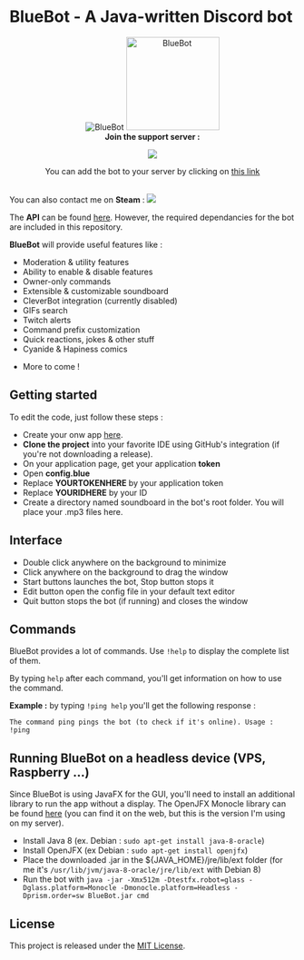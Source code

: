 # BlueBot - A Java-written Discord bot

<p align="center" >
  <img src="http://i.imgur.com/6ivzOgT.png" alt="BlueBot"/>
  <img height="164" src="https://i.imgur.com/IbZUkkh.png" alt="BlueBot"/><br>
   <b>Join the support server :</b>
</p>

<p align=center>
  <a  href="https://discord.gg/rSekkJv">
    <img src="https://discordapp.com/api/guilds/268853008455041025/widget.png?style=banner2">
  </a><br>
</p>
<p align=center>
You can add the bot to your server by clicking on
<a href="https://discordapp.com/oauth2/authorize?client_id=268420199370194944&scope=bot&permissions=-1">this link</a><br><br>
</p>


You can also contact me on **Steam** : [<img src="https://img.shields.io/badge/Steam-Blue-blue.svg">](http://steamcommunity.com/profiles/76561198206490817)

The **API** can be found [here](https://github.com/DV8FromTheWorld/JDA).
However, the required dependancies for the bot are included in this repository.

**BlueBot** will provide useful features like :
* Moderation & utility features
* Ability to enable & disable features
* Owner-only commands
* Extensible & customizable soundboard
* CleverBot integration (currently disabled)
* GIFs search
* Twitch alerts
* Command prefix customization
* Quick reactions, jokes & other stuff
* Cyanide & Hapiness comics
<!--* Custom memes (soon)-->
* More to come !

## Getting started

<!--If you want a .exe (or something like that), go [here](https://github.com/thibautbessone/DiscordBlueBotReleases) and download the latest version for all the features. Simple instructions are provided in order to make the bot to work.-->

To edit the code, just follow these steps : 
* Create your onw app [here](https://discordapp.com/login?redirect_to=/developers/applications/me).
* **Clone the project** into your favorite IDE using GitHub's integration (if you're not downloading a release). 
* On your application page, get your application **token**
* Open **config.blue**
* Replace **YOURTOKENHERE** by your application token
* Replace **YOURIDHERE** by your ID
* Create a directory named soundboard in the bot's root folder. You will place your .mp3 files here.


## Interface

* Double click anywhere on the background to minimize
* Click anywhere on the background to drag the window
* Start buttons launches the bot, Stop button stops it
* Edit button open the config file in your default text editor
* Quit button stops the bot (if running) and closes the window

## Commands

BlueBot provides a lot of commands. Use ```!help``` to display the complete list of them.

By typing ```help``` after each command, you'll get information on how to use the command. 

**Example :** by typing ```!ping help``` you'll get the following response : 
```
The command ping pings the bot (to check if it's online). Usage : !ping
```

## Running BlueBot on a headless device (VPS, Raspberry ...)

Since BlueBot is using JavaFX for the GUI, you'll need to install an additional library to run the app without a display.
The OpenJFX Monocle library can be found [here](https://drive.google.com/uc?id=1U4LGDiNYRvnKDvBPiCt65VKlChBtxQsJ&export=download) (you can find it on the web, but this is the version I'm using on my server).
* Install Java 8 (ex. Debian : ```sudo apt-get install java-8-oracle```)
* Install OpenJFX (ex Debian : ```sudo apt-get install openjfx```)
* Place the downloaded .jar in the ${JAVA_HOME}/jre/lib/ext folder (for me it's ```/usr/lib/jvm/java-8-oracle/jre/lib/ext``` with Debian 8)
* Run the bot with ```java -jar -Xmx512m -Dtestfx.robot=glass -Dglass.platform=Monocle -Dmonocle.platform=Headless -Dprism.order=sw BlueBot.jar cmd```

## License

This project is released under the [MIT License](https://github.com/thibautbessone/DiscordBlueBot/blob/master/LICENSE).